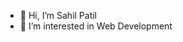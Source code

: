 - 👋 Hi, I’m Sahil Patil
- 👀 I’m interested in Web Development 
<!---- 🌱 I’m currently learning ...
- 💞️ I’m looking to collaborate on ...
- 📫 How to reach me ...
--->
<!---
SahilsPatil/SahilsPatil is a ✨ special ✨ repository because its `README.md` (this file) appears on your GitHub profile.
You can click the Preview link to take a look at your changes.
--->
